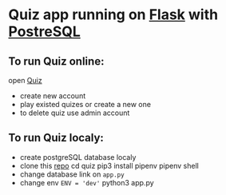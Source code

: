 # Quiz app running on [Flask](https://flask.palletsprojects.com/en/1.1.x/) with [PostreSQL](https://www.postgresql.org)

## To run Quiz online:
open [Quiz](https://kvizo-app.herokuapp.com)
* create new account
* play existed quizes or create a new one
* to delete quiz use admin account

## To run Quiz localy:
* create postgreSQL database localy
* clone this [repo](https://github.com/mopheadpersona/quiz.git)
	cd quiz
	pip3 install pipenv
	pipenv shell
* change database link on `app.py`
* change env `ENV = 'dev'`
	python3 app.py